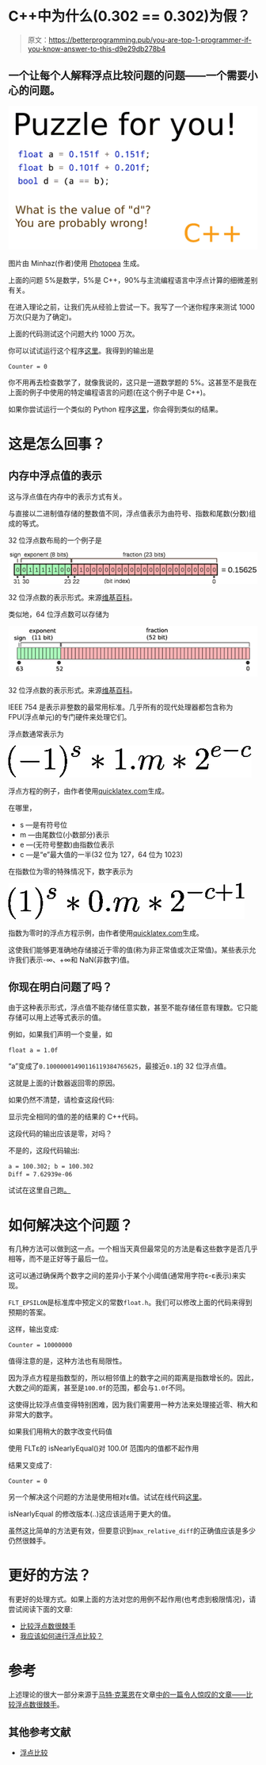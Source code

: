 # C++中为什么(0.302 == 0.302)为假？

> 原文：<https://betterprogramming.pub/you-are-top-1-programmer-if-you-know-answer-to-this-d9e29db278b4>

## 一个让每个人解释浮点比较问题的问题——一个需要小心的问题。

![](img/53d8ecd14d118cd04c5aa38b7ae7fb33.png)

图片由 Minhaz(作者)使用 [Photopea](https://www.photopea.com/) 生成。

上面的问题 5%是数学，5%是 C++，90%与主流编程语言中浮点计算的细微差别有关。

在进入理论之前，让我们先从经验上尝试一下。我写了一个迷你程序来测试 1000 万次(只是为了确定)。

上面的代码测试这个问题大约 1000 万次。

你可以试试运行这个程序[这里](https://onecompiler.com/cpp/3yhzce78p)。我得到的输出是

```
Counter = 0
```

你不用再去检查数学了，就像我说的，这只是一道数学题的 5%。这甚至不是我在上面的例子中使用的特定编程语言的问题(在这个例子中是 C++)。

如果你尝试运行一个类似的 Python 程序[这里](https://onecompiler.com/python2/3yhzcu3xd)，你会得到类似的结果。

# 这是怎么回事？

## 内存中浮点值的表示

这与浮点值在内存中的表示方式有关。

与直接以二进制值存储的整数值不同，浮点值表示为由符号、指数和尾数(分数)组成的等式。

32 位浮点数布局的一个例子是

![](img/b13b4ff932a757ac5f51a5a1d4ffc9b7.png)

32 位浮点数的表示形式。来源[维基百科](https://en.m.wikipedia.org/wiki/Floating-point_arithmetic)。

类似地，64 位浮点数可以存储为

![](img/605af98bb62a551b86d04ec0f488bda1.png)

32 位浮点数的表示形式。来源[维基百科](https://en.m.wikipedia.org/wiki/Double-precision_floating-point_format)。

IEEE 754 是表示非整数的最常用标准。几乎所有的现代处理器都包含称为 FPU(浮点单元)的专门硬件来处理它们。

浮点数通常表示为

![](img/8e11ff213413c3ad7915d45bb14c7f95.png)

浮点方程的例子，由作者使用[quicklatex.com](https://quicklatex.com/)生成。

在哪里，

*   s —是有符号位
*   m —由尾数位(小数部分)表示
*   e —(无符号整数)由指数位表示
*   c —是“e”最大值的一半(32 位为 127，64 位为 1023)

在指数位为零的特殊情况下，数字表示为

![](img/072da20427fe5e6f499e65e4c3640fe3.png)

指数为零时的浮点方程示例，由作者使用[quicklatex.com](https://quicklatex.com/)生成。

这使我们能够更准确地存储接近于零的值(称为非正常值或次正常值)。某些表示允许我们表示-∞、+∞和 NaN(非数字)值。

## 你现在明白问题了吗？

由于这种表示形式，浮点值不能存储任意实数，甚至不能存储任意有理数。它只能存储可以用上述等式表示的值。

例如，如果我们声明一个变量，如

```
float a = 1.0f
```

“a”变成了`0.10000001490116119384765625`，最接近`0.1`的 32 位浮点值。

这就是上面的计数器返回零的原因。

如果仍然不清楚，请检查这段代码:

显示完全相同的值的差的结果的 C++代码。

这段代码的输出应该是零，对吗？

不是的，这段代码输出:

```
a = 100.302; b = 100.302
Diff = 7.62939e-06
```

试试在这里自己跑[。](https://onecompiler.com/cpp/3yj2bsmkb)

# 如何解决这个问题？

有几种方法可以做到这一点。一个相当天真但最常见的方法是看这些数字是否几乎相等，而不是正好等于最后一位。

这可以通过确保两个数字之间的差异小于某个小阈值(通常用字符ε-ε表示)来实现。

`FLT_EPSILON`是标准库中预定义的常数`float.h`。我们可以修改上面的代码来得到预期的答案。

这样，输出变成:

```
Counter = 10000000
```

值得注意的是，这种方法也有局限性。

因为浮点方程是指数型的，所以相邻值上的数字之间的距离是指数增长的。因此，大数之间的距离，甚至是`100.0f`的范围，都会与`1.0f`不同。

这使得比较浮点值变得特别困难，因为我们需要用一种方法来处理接近零、稍大和非常大的数字。

如果我们用稍大的数字改变代码值

使用 FLTε的 isNearlyEqual()对 100.0f 范围内的值都不起作用

结果又变成了:

```
Counter = 0
```

另一个解决这个问题的方法是使用相对ε值。试试在线代码[这里](https://onecompiler.com/cpp/3yj2ar3q2)。

isNearlyEqual 的修改版本(..)这应该适用于更大的值。

虽然这比简单的方法更有效，但要意识到`max_relative_diff`的正确值应该是多少仍然很棘手。

# 更好的方法？

有更好的处理方式。如果上面的方法对您的用例不起作用(也考虑到极限情况)，请尝试阅读下面的文章:

*   [比较浮点数很棘手](https://bitbashing.io/comparing-floats.html)
*   [我应该如何进行浮点比较？](https://stackoverflow.com/a/32334103/2614250)

# 参考

上述理论的很大一部分来源于[马特·克莱恩](https://bitbashing.io/about.html)在文章[中的一篇令人惊叹的文章——比较浮点数很棘手](https://bitbashing.io/comparing-floats.html)。

## 其他参考文献

*   [浮点比较](https://floating-point-gui.de/errors/comparison/)